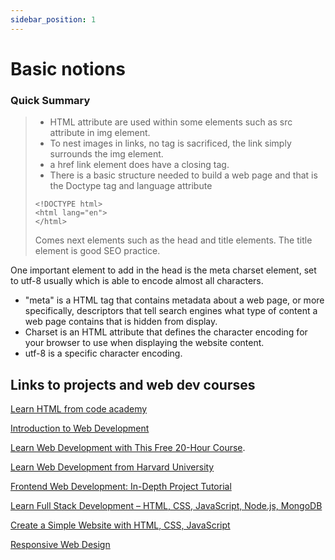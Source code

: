 ```yaml
---
sidebar_position: 1
---
```


# Basic notions

### Quick Summary

> * HTML attribute are used within some elements such as src attribute in img element.
> * To nest images in links, no tag is sacrificed, the link simply surrounds the img element.
> * a href link element does have a closing tag.
> * There is a basic structure needed to build a web page and that is the Doctype tag and language attribute
> ```
><!DOCTYPE html>
><html lang="en"> 
></html>
>```
> Comes next elements such as the head and title elements. The title element is good SEO practice. 

One important element to add in the head is the meta charset element, set to utf-8 usually which is able to encode almost all characters.

* "meta" is a HTML tag that contains metadata about a web page, or more specifically, descriptors that tell search engines what type of content a web page contains that is hidden from display.
* Charset is an HTML attribute that defines the character encoding for your browser to use when displaying the website content.
* utf-8 is a specific character encoding.

## Links to projects and web dev courses

[Learn HTML from code academy](https://www.codecademy.com/learn/learn-html)

[Introduction to Web Development](https://olympus.mygreatlearning.com/courses/97052)

 [Learn Web Development with This Free 20-Hour Course](https://www.freecodecamp.org/news/learn-web-development-with-this-free-20-hour-course/).

[Learn Web Development from Harvard University ](https://www.freecodecamp.org/news/learn-web-development-from-harvard-university-cs50/)

[Frontend Web Development: In-Depth Project Tutorial](https://www.freecodecamp.org/news/frontend-web-development-in-depth-project-tutorial/)


[Learn Full Stack Development – HTML, CSS, JavaScript, Node.js, MongoDB](https://www.freecodecamp.org/news/learn-full-stack-development-html-css-javascript-node-js-mongodb/)

[Create a Simple Website with HTML, CSS, JavaScript](https://www.freecodecamp.org/news/create-a-simple-website-with-html-css-javascript/)

[Responsive Web Design](https://www.freecodecamp.org/learn/2022/responsive-web-design/)


